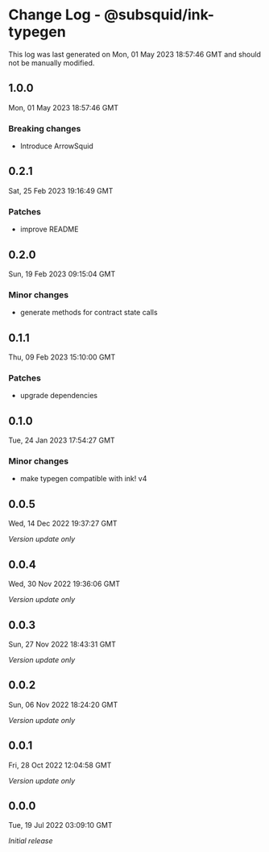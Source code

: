 # Change Log - @subsquid/ink-typegen

This log was last generated on Mon, 01 May 2023 18:57:46 GMT and should not be manually modified.

## 1.0.0
Mon, 01 May 2023 18:57:46 GMT

### Breaking changes

- Introduce ArrowSquid

## 0.2.1
Sat, 25 Feb 2023 19:16:49 GMT

### Patches

- improve README

## 0.2.0
Sun, 19 Feb 2023 09:15:04 GMT

### Minor changes

- generate methods for contract state calls

## 0.1.1
Thu, 09 Feb 2023 15:10:00 GMT

### Patches

- upgrade dependencies

## 0.1.0
Tue, 24 Jan 2023 17:54:27 GMT

### Minor changes

- make typegen compatible with ink! v4

## 0.0.5
Wed, 14 Dec 2022 19:37:27 GMT

_Version update only_

## 0.0.4
Wed, 30 Nov 2022 19:36:06 GMT

_Version update only_

## 0.0.3
Sun, 27 Nov 2022 18:43:31 GMT

_Version update only_

## 0.0.2
Sun, 06 Nov 2022 18:24:20 GMT

_Version update only_

## 0.0.1
Fri, 28 Oct 2022 12:04:58 GMT

_Version update only_

## 0.0.0
Tue, 19 Jul 2022 03:09:10 GMT

_Initial release_

